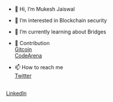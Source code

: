 - 👋 Hi, I’m Mukesh Jaiswal

- 👀 I’m interested in Blockchain security

- 🌱 I’m currently learning about Bridges

- 👷 Contribution <br>
      <a href = "https://gitcoin.co/mukeshjaiswal01/portfolio">Gitcoin </a>
      <br>
      <a href = "https://code423n4.com/leaderboard">CodeArena</a>

-  📫 How to reach me  
  <a href = "https://twitter.com/MukeshJ_eth"> Twitter</a> 
  <br>
  <a href = "www.linkedin.com/in/mukesh-jaiswal-blockchaindeveloper">LinkedIn</a> 

<!---
MukeshJaiswal01/MukeshJaiswal01 is a ✨ special ✨ repository because its `README.md` (this file) appears on your GitHub profile.
You can click the Preview link to take a look at your changes.
--->
